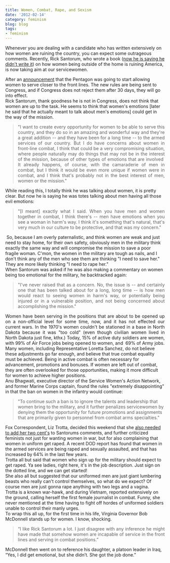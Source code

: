 ```yaml
---
title: Women, Combat, Rape, and Sexism
date: '2012-02-14'
category: feminism
blog: blog
tags:
- feminism
---
```


<div dir="ltr" style="text-align:left;">

Whenever you are dealing with a candidate who has written extensively on how women are ruining the country, you can expect some outrageous comments. Recently, Rick Santorum, who wrote a book (<a href="http://www.theatlanticwire.com/politics/2012/02/santorum-blames-wife-anti-working-woman-book-passage/48616/" target="_blank">now he is saying he didn't write it</a>) on how women being outside of the home is ruining America, is now taking aim at our servicewomen.
<div style="text-align:center;">
<div style="text-align:left;">After an <a href="http://www.huffingtonpost.com/2012/02/09/military-women_n_1266038.html" target="_blank">announcement</a> that the Pentagon was going to start allowing women to serve closer to the front lines. The new rules are being sent to Congress, and if Congress does not reject them after 30 days, they will go into effect.</div>
<div style="text-align:left;"><!--more--></div>
<div style="text-align:left;"></div>
<div style="text-align:left;">Rick Santorum, thank goodness he is not in Congress, does not think that women are up to the task. He seems to think that women's emotions [later he said that he actually meant to talk about men's emotions] could get in the way of the mission.</div>
<div style="text-align:left;"></div>
<blockquote class="tr_bq">
<div style="text-align:left;"></div>
<div style="text-align:justify;">"I want to create every opportunity for women to be able to serve this country, and they do so in an amazing and wonderful way and they're a great addition -- and they have been for a long time -- to the armed services of our country. But I do have concerns about women in front-line combat, I think that could be a very compromising situation, where people naturally may do things that may not be in the interest of the mission, because of other types of emotions that are involved  It already happens, of course, with the camaraderie of men in combat, but I think it would be even more unique if women were in combat, and I think that's probably not in the best interest of men, women or the mission."</div></blockquote>
<div style="text-align:left;">While reading this, I totally think he was talking about women, it is pretty clear. But now he is saying he was totes talking about men having all those evil emotions:</div>
<div style="text-align:left;"></div>
<div style="text-align:justify;">
<blockquote class="tr_bq">"[I meant] exactly what I said. When you have men and women together in combat, I think there's -- men have emotions when you see a woman in harm's way. I think it's something that's natural, that's very much in our culture to be protective, and that was my concern."</blockquote>
</div>
<div style="text-align:left;"> So, because I am overly paternalistic, and think women are weak and just need to stay home, for their own safety, obviously men in the military think exactly the same way and will compromise the mission to save a poor fragile woman. C'mon, the women in the military are tough as nails, and I don't think any of the men who see them are thinking "I need to save her." They are more likely thinking "I need to rape her."</div>
<div style="text-align:left;"></div>
<div style="text-align:left;">When Santorum was asked if he was also making a commentary on women being too emotional for the military, he backtracked again:</div>
<div style="text-align:left;"></div>
<div style="text-align:justify;">
<blockquote class="tr_bq">"I've never raised that as a concern. No, the issue is -- and certainly one that has been talked about for a long, long time -- is how men would react to seeing women in harm's way, or potentially being injured or in a vulnerable position, and not being concerned about accomplishing the mission."</blockquote>
Women have been serving in the positions that are about to be opened up on a non-official level for some time, now, and it has not effected our current wars. In the 1970's women couldn't be stationed in a base in North Dakota because it was "too cold" (even though civilian women lived in North Dakota just fine, kthx.) Today, 15% of active duty soldiers are women, with 99% of Air Force jobs being opened to women, and  69% of Army jobs.

</div>
<div style="text-align:left;"></div>
<div style="text-align:left;">Many women, including Representative Loretta Sanchez, do not believe these adjustments go far enough, and believe that true combat equality must be achieved. Being in active combat is often necessary for advancement, promotions and bonuses. If women are left out of combat, they are often overlooked for those opportunities, making it more difficult for women to achieve higher positions.</div>
<div style="text-align:left;"></div>
<div style="text-align:left;">Anu Bhagwati, executive director of the Service Women's Action Network, and former Marine Corps captain, found the rules "extremely disappointing" in that the ban on women in the infantry would continue:</div>
<blockquote class="tr_bq">
<div style="text-align:left;"></div>
<div style="text-align:left;">"To continue such a ban is to ignore the talents and leadership that women bring to the military, and it further penalizes servicewomen by denying them the opportunity for future promotions and assignments that are primarily given to personnel from combat arms specialties."</div></blockquote>
<div style="text-align:left;">Fox Correspondent, Liz Trotta, decided this weekend that she <a href="http://motherjones.com/mojo/2012/02/fox-pundit-women-military-should-expect-get-raped-video" target="_blank">also needed to add her two cent's</a> to Santorums comments, and further criticized feminists not just for wanting women in war, but for also complaining that women in uniform get raped. A recent DOD report has found that women in the armed services are being raped and sexually assaulted, and that has increased by 64% in the last few years.</div>
<div style="text-align:left;"></div>
<div style="text-align:left;">Trotta all but said that women who sign up for the military should expect to get raped. Ya see ladies, right here, it's in the job description. Just sign on the dotted line, and we can get started!</div>
<div style="text-align:left;"></div>
<div style="text-align:left;">She also all but suggested that our uniformed men are just giant lumbering beasts who really can't control themselves, so what do we expect? Of course men are just gonna rape anything with two legs and a vagina.</div>
<div style="text-align:left;"></div>
<div style="text-align:left;">Trotta is a known war-hawk, and during Vietnam, reported extensively on the ground, calling herself the first female journalist in combat. Funny, she never mentioned at the time having to fight off hordes of uniformed soldiers unable to control their manly urges.</div>
<div style="text-align:left;"></div>
<div style="text-align:left;">To wrap this all up, for the first time in his life, Virginia Governor Bob McDonnell stands up for women. I know, shocking.</div>
<div style="text-align:left;"></div>
<div style="text-align:justify;">
<blockquote class="tr_bq">“I like Rick Santorum a lot. I just disagree with any inference he might have made that somehow women are incapable of service in the front lines and serving in combat positions.”</blockquote>
</div>
<div style="text-align:left;"></div>
<div style="text-align:left;">McDonnell then went on to reference his daughter, a platoon leader in Iraq, “Yes, I did get emotional, but she didn’t. She got the job done.”</div>
<div style="text-align:left;"></div>
</div>
</div>
